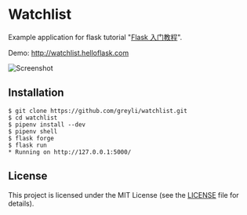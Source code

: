 # Watchlist

Example application for flask tutorial "[Flask 入门教程](http://helloflask.com/tutorial)".

Demo: http://watchlist.helloflask.com

![Screenshot](http://helloflask.com/screenshots/watchlist.png)

## Installation

```
$ git clone https://github.com/greyli/watchlist.git
$ cd watchlist
$ pipenv install --dev
$ pipenv shell
$ flask forge
$ flask run
* Running on http://127.0.0.1:5000/
```

## License

This project is licensed under the MIT License (see the
[LICENSE](LICENSE) file for details).
